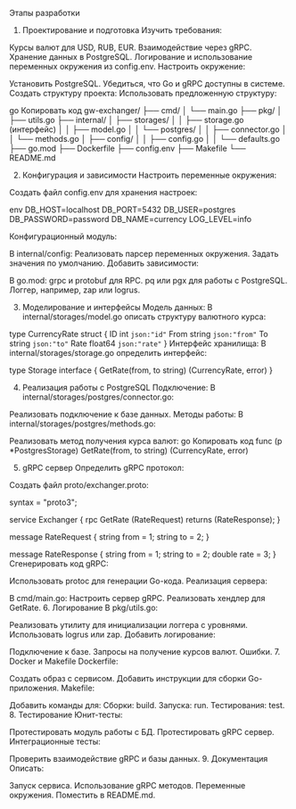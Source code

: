 Этапы разработки
1. Проектирование и подготовка
   Изучить требования:

Курсы валют для USD, RUB, EUR.
Взаимодействие через gRPC.
Хранение данных в PostgreSQL.
Логирование и использование переменных окружения из config.env.
Настроить окружение:

Установить PostgreSQL.
Убедиться, что Go и gRPC доступны в системе.
Создать структуру проекта: Использовать предложенную структуру:

go
Копировать код
gw-exchanger/
├── cmd/
│     └── main.go
├── pkg/
│     ├── utils.go
├── internal/
│     ├── storages/
│     │   ├── storage.go (интерфейс)
│     │   ├── model.go
│     │   └── postgres/
│     │        ├── connector.go
│     │        └── methods.go
│     ├── config/
│     │    ├── config.go
│     │    └── defaults.go
├── go.mod
├── Dockerfile
├── config.env
├── Makefile
└── README.md

2. Конфигурация и зависимости
   Настроить переменные окружения:

Создать файл config.env для хранения настроек:

env
DB_HOST=localhost
DB_PORT=5432
DB_USER=postgres
DB_PASSWORD=password
DB_NAME=currency
LOG_LEVEL=info

Конфигурационный модуль:

В internal/config:
Реализовать парсер переменных окружения.
Задать значения по умолчанию.
Добавить зависимости:

В go.mod:
grpc и protobuf для RPC.
pq или pgx для работы с PostgreSQL.
Логгер, например, zap или logrus.

3. Моделирование и интерфейсы
   Модель данных: В internal/storages/model.go описать структуру валютного курса:


type CurrencyRate struct {
    ID        int       `json:"id"`
    From      string    `json:"from"`
    To        string    `json:"to"`
    Rate      float64   `json:"rate"`
}
Интерфейс хранилища: В internal/storages/storage.go определить интерфейс:



type Storage interface {
    GetRate(from, to string) (CurrencyRate, error)
}

4. Реализация работы с PostgreSQL
   Подключение: В internal/storages/postgres/connector.go:

Реализовать подключение к базе данных.
Методы работы: В internal/storages/postgres/methods.go:

Реализовать метод получения курса валют:
go
Копировать код
func (p *PostgresStorage) GetRate(from, to string) (CurrencyRate, error)

5. gRPC сервер
   Определить gRPC протокол:

Создать файл proto/exchanger.proto:

syntax = "proto3";

service Exchanger {
rpc GetRate (RateRequest) returns (RateResponse);
}

message RateRequest {
string from = 1;
string to = 2;
}

message RateResponse {
string from = 1;
string to = 2;
double rate = 3;
}
Сгенерировать код gRPC:

Использовать protoc для генерации Go-кода.
Реализация сервера:

В cmd/main.go:
Настроить сервер gRPC.
Реализовать хендлер для GetRate.
6. Логирование
   В pkg/utils.go:

Реализовать утилиту для инициализации логгера с уровнями.
Использовать logrus или zap.
Добавить логирование:

Подключение к базе.
Запросы на получение курсов валют.
Ошибки.
7. Docker и Makefile
   Dockerfile:

Создать образ с сервисом.
Добавить инструкции для сборки Go-приложения.
Makefile:

Добавить команды для:
Сборки: build.
Запуска: run.
Тестирования: test.
8. Тестирование
   Юнит-тесты:

Протестировать модуль работы с БД.
Протестировать gRPC сервер.
Интеграционные тесты:

Проверить взаимодействие gRPC и базы данных.
9. Документация
   Описать:

Запуск сервиса.
Использование gRPC методов.
Переменные окружения.
Поместить в README.md.